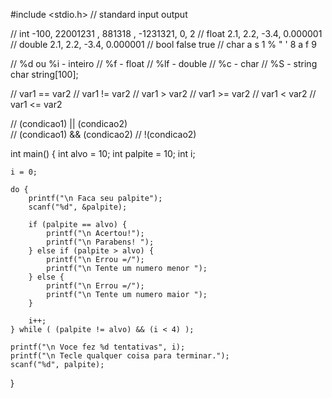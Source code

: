 #include <stdio.h>   // standard input output

// int    -100, 22001231 , 881318 , -1231321, 0, 2
// float   2.1, 2.2, -3.4, 0.000001
// double  2.1, 2.2, -3.4, 0.000001
// bool    false    true
// char    a s 1 % " '  8 a f 9


// %d ou %i - inteiro
// %f       - float
// %lf      - double
// %c       - char
// %S       - string    char string[100];

// var1 == var2
// var1 != var2
// var1 > var2
// var1 >= var2
// var1 < var2
// var1 <= var2

// (condicao1) || (condicao2)               
// (condicao1) && (condicao2)
// !(condicao2)

int main() {
    int alvo = 10;
    int palpite = 10;
    int i;
    
    i = 0;

    do {
        printf("\n Faca seu palpite");                           
        scanf("%d", &palpite);

        if (palpite == alvo) {
            printf("\n Acertou!");
            printf("\n Parabens! ");        
        } else if (palpite > alvo) {
            printf("\n Errou =/");
            printf("\n Tente um numero menor ");
        } else {
            printf("\n Errou =/");
            printf("\n Tente um numero maior ");
        }

        i++;
    } while ( (palpite != alvo) && (i < 4) );

    printf("\n Voce fez %d tentativas", i);
    printf("\n Tecle qualquer coisa para terminar.");
    scanf("%d", palpite);
}
